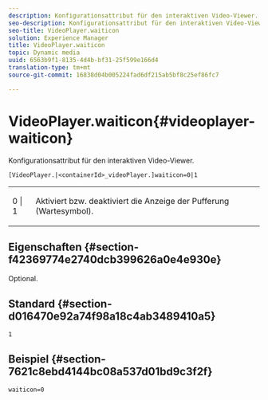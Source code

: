 ```yaml
---
description: Konfigurationsattribut für den interaktiven Video-Viewer.
seo-description: Konfigurationsattribut für den interaktiven Video-Viewer.
seo-title: VideoPlayer.waiticon
solution: Experience Manager
title: VideoPlayer.waiticon
topic: Dynamic media
uuid: 6563b9f1-8135-4d4b-bf31-25f599e166d4
translation-type: tm+mt
source-git-commit: 16838d04b005224fad6df215ab5bf8c25ef86fc7

---
```



# VideoPlayer.waiticon{#videoplayer-waiticon}

Konfigurationsattribut für den interaktiven Video-Viewer.

`[VideoPlayer.|<containerId>_videoPlayer.]waiticon=0|1`

<table id="table_C616483932C2482CA9794DDD7313FD7C"> 
 <tbody> 
  <tr> 
   <td colname="col1"> <p> <span class="codeph"> 0 | 1</span> </p> </td> 
   <td colname="col2"> <p> Aktiviert bzw. deaktiviert die Anzeige der Pufferung (Wartesymbol). </p> </td> 
  </tr> 
 </tbody> 
</table>

## Eigenschaften {#section-f42369774e2740dcb399626a0e4e930e}

Optional.

## Standard {#section-d016470e92a74f98a18c4ab3489410a5}

`1`

## Beispiel {#section-7621c8ebd4144bc08a537d01bd9c3f2f}

```
waiticon=0
```

